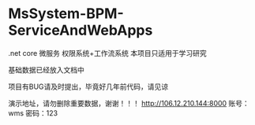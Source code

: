 # MsSystem-BPM-ServiceAndWebApps
.net core 微服务 权限系统+工作流系统
本项目只适用于学习研究

基础数据已经放入文档中

项目有BUG请及时提出，毕竟好几年前代码，请见谅

演示地址，请勿删除重要数据，谢谢！！！
http://106.12.210.144:8000
账号：wms
密码：123
